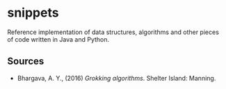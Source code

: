 # snippets
Reference implementation of data structures, algorithms and other pieces of code
written in Java and Python.

## Sources
- Bhargava, A. Y., (2016) <em>Grokking algorithms</em>. Shelter Island: Manning.